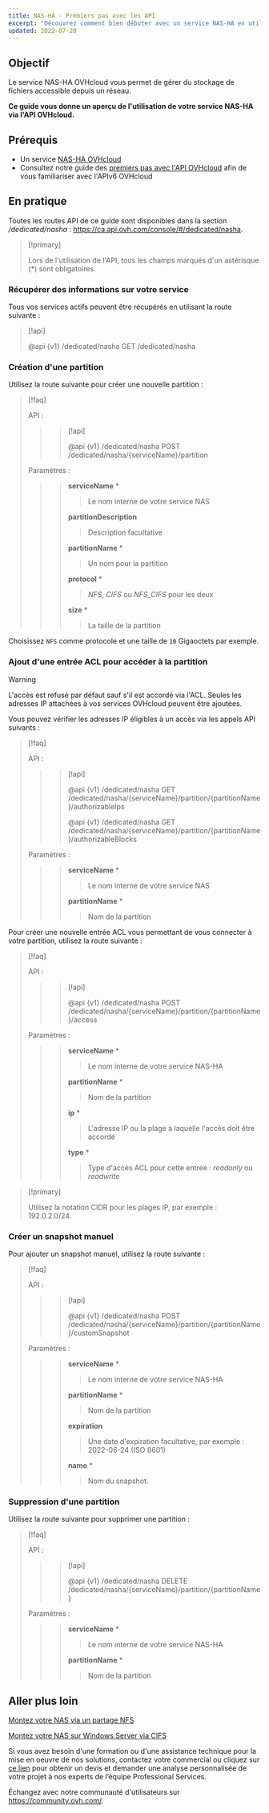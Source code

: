 ```yaml
---
title: NAS-HA - Premiers pas avec les API
excerpt: "Découvrez comment bien débuter avec un service NAS-HA en utilisant l'API OVHcloud"
updated: 2022-07-20
---
```


## Objectif

Le service NAS-HA OVHcloud vous permet de gérer du stockage de fichiers accessible depuis un réseau.

**Ce guide vous donne un aperçu de l'utilisation de votre service NAS-HA via l'API OVHcloud.**

## Prérequis

- Un service [NAS-HA OVHcloud](https://www.ovh.com/ca/fr/nas/)
- Consultez notre guide des [premiers pas avec l'API OVHcloud](/pages/manage_and_operate/api/first-steps) afin de vous familiariser avec l'APIv6 OVHcloud

## En pratique

Toutes les routes API de ce guide sont disponibles dans la section */dedicated/nasha* : <https://ca.api.ovh.com/console/#/dedicated/nasha>.

> [!primary]
>
> Lors de l'utilisation de l'API, tous les champs marqués d'un astérisque (\*) sont obligatoires.
>

### Récupérer des informations sur votre service

Tous vos services actifs peuvent être récupérés en utilisant la route suivante :

> [!api]
>
> @api {v1} /dedicated/nasha GET /dedicated/nasha
>

### Création d'une partition

Utilisez la route suivante pour créer une nouvelle partition :

> [!faq]
>
> API :
>
>> > [!api]
>> >
>> > @api {v1} /dedicated/nasha POST /dedicated/nasha/{serviceName}/partition
>> >
>>
>
> Paramètres :
>
>> > **serviceName** *
>> >
>> >> Le nom interne de votre service NAS
>> >
>> > **partitionDescription**
>> >
>> >> Description facultative
>> >
>> > **partitionName** *
>> >
>> >> Un nom pour la partition
>> >
>> > **protocol** *
>> >
>> >> *NFS*, *CIFS* ou *NFS_CIFS* pour les deux  
>> >
>> > **size** *
>> >
>> >> La taille de la partition
>

Choisissez `NFS` comme protocole et une taille de `10` Gigaoctets par exemple.

### Ajout d'une entrée ACL pour accéder à la partition

> [!warning]
>
> L'accès est refusé par défaut sauf s'il est accordé via l'ACL. Seules les adresses IP attachées à vos services OVHcloud peuvent être ajoutées.
>

Vous pouvez vérifier les adresses IP éligibles à un accès via les appels API suivants :

> [!faq]
>
> API :
>
>> > [!api]
>> >
>> > @api {v1} /dedicated/nasha GET /dedicated/nasha/{serviceName}/partition/{partitionName}/authorizableIps
>> >
>> > @api {v1} /dedicated/nasha GET /dedicated/nasha/{serviceName}/partition/{partitionName}/authorizableBlocks
>> >
>>
>
> Paramètres :
>
>> > **serviceName** *
>> >
>> >> Le nom interne de votre service NAS
>> >
>> > **partitionName** *
>> >
>> >> Nom de la partition
>

Pour créer une nouvelle entrée ACL vous permettant de vous connecter à votre partition, utilisez la route suivante :

> [!faq]
>
> API :
>
>> > [!api]
>> >
>> > @api {v1} /dedicated/nasha POST /dedicated/nasha/{serviceName}/partition/{partitionName}/access
>> >
>>
>
> Paramètres :
>
>> > **serviceName** *
>> >
>> >> Le nom interne de votre service NAS-HA
>> >
>> > **partitionName** *
>> >
>> >> Nom de la partition
>> >
>> > **ip** *
>> >
>> >> L'adresse IP ou la plage à laquelle l'accès doit être accordé
>> >
>> > **type** *
>> >
>> >> Type d'accès ACL pour cette entrée : *readonly* ou *readwrite*
>

> [!primary]
>
> Utilisez la notation CIDR pour les plages IP, par exemple : 192.0.2.0/24.
>

### Créer un snapshot manuel

Pour ajouter un snapshot manuel, utilisez la route suivante :

> [!faq]
>
> API :
>
>> > [!api]
>> >
>> > @api {v1} /dedicated/nasha POST /dedicated/nasha/{serviceName}/partition/{partitionName}/customSnapshot
>> >
>>
>
> Paramètres :
>
>> > **serviceName** *
>> >
>> >> Le nom interne de votre service NAS-HA
>> >
>> > **partitionName** *
>> >
>> >> Nom de la partition
>> >
>> > **expiration**
>> >
>> >> Une date d'expiration facultative, par exemple : 2022-06-24 (ISO 8601)
>> >
>> > **name** *
>> >
>> >> Nom du snapshot.
>

### Suppression d'une partition

Utilisez la route suivante pour supprimer une partition :

> [!faq]
>
> API :
>
>> > [!api]
>> >
>> > @api {v1} /dedicated/nasha DELETE /dedicated/nasha/{serviceName}/partition/{partitionName}
>> >
>>
>
> Paramètres :
>
>> > **serviceName** *
>> >
>> >> Le nom interne de votre service NAS-HA
>> >
>> > **partitionName** *
>> >
>> >> Nom de la partition
>

## Aller plus loin

[Montez votre NAS via un partage NFS](/pages/storage_and_backup/file_storage/ha_nas/nas_nfs)

[Montez votre NAS sur Windows Server via CIFS](/pages/storage_and_backup/file_storage/ha_nas/nas_cifs)

Si vous avez besoin d'une formation ou d'une assistance technique pour la mise en oeuvre de nos solutions, contactez votre commercial ou cliquez sur [ce lien](https://www.ovhcloud.com/fr-ca/professional-services/) pour obtenir un devis et demander une analyse personnalisée de votre projet à nos experts de l’équipe Professional Services.

Échangez avec notre communauté d'utilisateurs sur <https://community.ovh.com/>.
